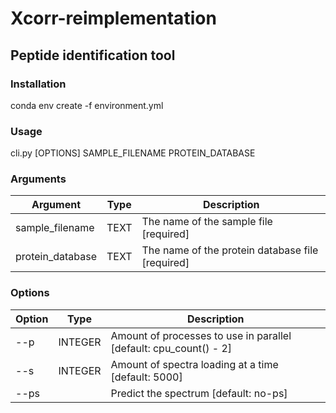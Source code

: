 # Xcorr-reimplementation

## Peptide identification tool

### Installation

conda env create -f environment.yml

### Usage 

cli.py [OPTIONS] SAMPLE_FILENAME PROTEIN_DATABASE

### Arguments

| Argument         | Type | Description                                       |
| ---              | ---  | ---                                               |                                                     
| sample_filename  | TEXT | The name of the sample file            [required] |
| protein_database | TEXT | The name of the protein database file  [required] |

### Options

| Option | Type    | Description                                                       |
| ---    | ---     | ---                                                               | 
| --p    | INTEGER | Amount of processes to use in parallel [default: cpu_count() - 2] |
| --s    | INTEGER | Amount of spectra loading at a time [default: 5000]               |
| --ps   |         | Predict the spectrum [default: no-ps]                             |